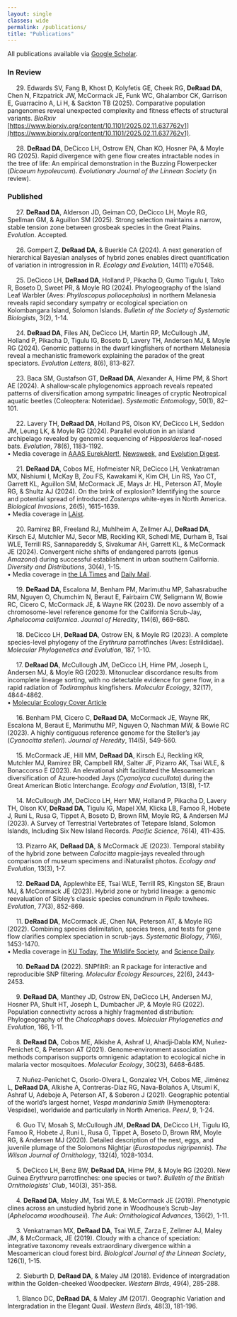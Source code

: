 ```yaml
---
layout: single
classes: wide
permalink: /publications/
title: "Publications"
---
```

All publications available via [Google Scholar](https://scholar.google.com/citations?user=cfjhgJAAAAAJ&hl=en).


### In Review
&nbsp;&nbsp;&nbsp;&nbsp;&nbsp;29\. Edwards SV, Fang B, Khost D, Kolyfetis GE, Cheek RG, **DeRaad DA**, Chen N, Fitzpatrick JW, McCormack JE, Funk WC, Ghalambor CK, Garrison E, Guarracino A, Li H, & Sackton TB (2025). Comparative population pangenomes reveal unexpected complexity and fitness effects of structural variants. *BioRxiv* [https://www.biorxiv.org/content/10.1101/2025.02.11.637762v1](https://www.biorxiv.org/content/10.1101/2025.02.11.637762v1).  
<br/>
&nbsp;&nbsp;&nbsp;&nbsp;&nbsp;28\. **DeRaad DA**, DeCicco LH, Ostrow EN, Chan KO, Hosner PA, & Moyle RG (2025). Rapid divergence with gene flow creates intractable nodes in the tree of life: An empirical demonstration in the Buzzing Flowerpecker (*Dicaeum hypoleucum*). *Evolutionary Journal of the Linnean Society* (in review).  

### Published
&nbsp;&nbsp;&nbsp;&nbsp;&nbsp;27\. **DeRaad DA**, Alderson JD, Geiman CO, DeCicco LH, Moyle RG, Spellman GM, & Aguillon SM (2025). Strong selection maintains a narrow, stable tension zone between grosbeak species in the Great Plains. *Evolution*. Accepted.  
<br/>
&nbsp;&nbsp;&nbsp;&nbsp;&nbsp;26\. Gompert Z, **DeRaad DA**, & Buerkle CA (2024). A next generation of hierarchical Bayesian analyses of hybrid zones enables direct quantification of variation in introgression in R. *Ecology and Evolution*, 14(11) e70548.  
<br/>
&nbsp;&nbsp;&nbsp;&nbsp;&nbsp;25\. DeCicco LH, **DeRaad DA**, Holland P, Pikacha D, Gumo Tigulu I, Tako R, Boseto D, Sweet PR, & Moyle RG (2024). Phylogeography of the Island Leaf Warbler (Aves: *Phylloscopus poliocephalus*) in northern Melanesia reveals rapid secondary sympatry or ecological speciation on Kolombangara Island, Solomon Islands. *Bulletin of the Society of Systematic Biologists*, 3(2), 1-14.  
<br/>
&nbsp;&nbsp;&nbsp;&nbsp;&nbsp;24\. **DeRaad DA**, Files AN, DeCicco LH, Martin RP, McCullough JM, Holland P, Pikacha D, Tigulu IG, Boseto D, Lavery TH, Andersen MJ, & Moyle RG (2024). Genomic patterns in the dwarf kingfishers of northern Melanesia reveal a mechanistic framework explaining the paradox of the great speciators. *Evolution Letters*, 8(6), 813-827.  
<br/>
&nbsp;&nbsp;&nbsp;&nbsp;&nbsp;23\. Baca SM, Gustafson GT, **DeRaad DA**, Alexander A, Hime PM, & Short AE (2024). A shallow‐scale phylogenomics approach reveals repeated patterns of diversification among sympatric lineages of cryptic Neotropical aquatic beetles (Coleoptera: Noteridae). *Systematic Entomology*, 50(1), 82–101.  
<br/>
&nbsp;&nbsp;&nbsp;&nbsp;&nbsp;22\. Lavery TH, **DeRaad DA**, Holland PS, Olson KV, DeCicco LH, Seddon JM, Leung LK, & Moyle RG (2024). Parallel evolution in an island archipelago revealed by genomic sequencing of *Hipposideros* leaf-nosed bats. *Evolution*, 78(6), 1183-1192.  
•	Media coverage in [AAAS EurekAlert!](https://www.eurekalert.org/news-releases/1041829), [Newsweek](https://www.newsweek.com/bats-evolving-parallel-sizes-solomon-islands-1893237), and [Evolution Digest](https://academic.oup.com/evolut/article/78/7/1349/7667066).  
<br/>
&nbsp;&nbsp;&nbsp;&nbsp;&nbsp;21\. **DeRaad DA**, Cobos ME, Hofmeister NR, DeCicco LH, Venkatraman MX, Nishiumi I, McKay B, Zou FS, Kawakami K, Kim CH, Lin RS, Yao CT, Garrett KL, Aguillon SM, McCormack JE, Mays Jr. HL, Peterson AT, Moyle RG, & Shultz AJ (2024). On the brink of explosion? Identifying the source and potential spread of introduced *Zosterops* white-eyes in North America. *Biological Invasions*, 26(5), 1615-1639.  
•	Media coverage in [LAist](https://laist.com/news/climate-environment/swinhoes-white-eye-expansion-california).  
<br/>
&nbsp;&nbsp;&nbsp;&nbsp;&nbsp;20\. Ramirez BR, Freeland RJ, Muhlheim A, Zellmer AJ, **DeRaad DA**, Kirsch EJ, Mutchler MJ, Secor MB, Reckling KR, Schedl ME, Durham B, Tsai WLE, Terrill RS, Sannapareddy S, Sivakumar AH, Garrett KL, & McCormack JE (2024). Convergent niche shifts of endangered parrots (genus *Amazona*) during successful establishment in urban southern California. *Diversity and Distributions*, 30(4), 1-15.  
•	Media coverage in [the LA Times](https://www.latimes.com/environment/story/2024-03-03/feral-mexican-parrots-thrive-on-exotic-l-a-landscaping) and [Daily Mail](https://www.dailymail.co.uk/news/article-13164149/mexican-parrots-brink-extinction-la-california.html).  
<br/>
&nbsp;&nbsp;&nbsp;&nbsp;&nbsp;19\. **DeRaad DA**, Escalona M, Benham PM, Marimuthu MP, Sahasrabudhe RM, Nguyen O, Chumchim N, Beraut E, Fairbairn CW, Seligmann W, Bowie RC, Cicero C, McCormack JE, & Wayne RK (2023). De novo assembly of a chromosome-level reference genome for the California Scrub-Jay, *Aphelocoma californica*. *Journal of Heredity*, 114(6), 669-680.  
<br/>
&nbsp;&nbsp;&nbsp;&nbsp;&nbsp;18\. DeCicco LH, **DeRaad DA**, Ostrow EN, & Moyle RG (2023). A complete species-level phylogeny of the *Erythrura* parrotfinches (Aves: Estrildidae). *Molecular Phylogenetics and Evolution*, 187, 1-10.  
<br/>
&nbsp;&nbsp;&nbsp;&nbsp;&nbsp;17\. **DeRaad DA**, McCullough JM, DeCicco LH, Hime PM, Joseph L, Andersen MJ, & Moyle RG (2023). Mitonuclear discordance results from incomplete lineage sorting, with no detectable evidence for gene flow, in a rapid radiation of *Todiramphus* kingfishers. *Molecular Ecology*, 32(17), 4844-4862.  
•	[Molecular Ecology Cover Article](https://onlinelibrary.wiley.com/doi/epdf/10.1111/mec.16523)  
<br/>
&nbsp;&nbsp;&nbsp;&nbsp;&nbsp;16\. Benham PM, Cicero C, **DeRaad DA**, McCormack JE, Wayne RK, Escalona M, Beraut E, Marimuthu MP, Nguyen O, Nachman MW, & Bowie RC (2023). A highly contiguous reference genome for the Steller’s jay (*Cyanocitta stelleri*). *Journal of Heredity*, 114(5), 549-560.  
<br/>
&nbsp;&nbsp;&nbsp;&nbsp;&nbsp;15\. McCormack JE, Hill MM, **DeRaad DA**, Kirsch EJ, Reckling KR, Mutchler MJ, Ramirez BR, Campbell RM, Salter JF, Pizarro AK, Tsai WLE, & Bonaccorso E (2023). An elevational shift facilitated the Mesoamerican diversification of Azure‐hooded Jays (*Cyanolyca cucullata*) during the Great American Biotic Interchange. *Ecology and Evolution*, 13(8), 1-17.  
<br/>
&nbsp;&nbsp;&nbsp;&nbsp;&nbsp;14\. McCullough JM, DeCicco LH, Herr MW, Holland P, Pikacha D, Lavery TH, Olson KV, **DeRaad DA**, Tigulu IG, Mapel XM, Klicka LB, Famoo R, Hobete J, Runi L, Rusa G, Tippet A, Boseto D, Brown RM, Moyle RG, & Andersen MJ (2023). A Survey of Terrestrial Vertebrates of Tetepare Island, Solomon Islands, Including Six New Island Records. *Pacific Science*, 76(4), 411-435.  
<br/>
&nbsp;&nbsp;&nbsp;&nbsp;&nbsp;13\. Pizarro AK, **DeRaad DA**, & McCormack JE (2023). Temporal stability of the hybrid zone between *Calocitta* magpie‐jays revealed through comparison of museum specimens and iNaturalist photos. *Ecology and Evolution*, 13(3), 1-7.  
<br/>
&nbsp;&nbsp;&nbsp;&nbsp;&nbsp;12\. **DeRaad DA**, Applewhite EE, Tsai WLE, Terrill RS, Kingston SE, Braun MJ, & McCormack JE (2023). Hybrid zone or hybrid lineage: a genomic reevaluation of Sibley’s classic species conundrum in *Pipilo* towhees. *Evolution*, 77(3), 852-869.  
<br/>
&nbsp;&nbsp;&nbsp;&nbsp;&nbsp;11\. **DeRaad DA**, McCormack JE, Chen NA, Peterson AT, & Moyle RG (2022). Combining species delimitation, species trees, and tests for gene flow clarifies complex speciation in scrub-jays. *Systematic Biology*, 71(6), 1453-1470.  
•	Media coverage in [KU Today](https://news.ku.edu/news/article/2022/07/13/genomic-research-supports-recognizing-new-scrub-jay-species-texas-and-mexico), [The Wildlife Society](https://wildlife.org/researchers-uncover-two-new-species-of-scrub-jay/), and [Science Daily](https://www.sciencedaily.com/releases/2022/07/220713114602.htm).  
<br/>
&nbsp;&nbsp;&nbsp;&nbsp;&nbsp;10\. **DeRaad DA** (2022). SNPfiltR: an R package for interactive and reproducible SNP filtering. *Molecular Ecology Resources*, 22(6), 2443-2453.  
<br/>
&nbsp;&nbsp;&nbsp;&nbsp;&nbsp;9\. **DeRaad DA**, Manthey JD, Ostrow EN, DeCicco LH, Andersen MJ, Hosner PA, Shult HT, Joseph L, Dumbacher JP, & Moyle RG (2022). Population connectivity across a highly fragmented distribution: Phylogeography of the *Chalcophaps* doves. *Molecular Phylogenetics and Evolution*, 166, 1-11.  
<br/>
&nbsp;&nbsp;&nbsp;&nbsp;&nbsp;8\. **DeRaad DA**, Cobos ME, Alkishe A, Ashraf U, Ahadji‐Dabla KM, Nuñez‐Penichet C, & Peterson AT (2021). Genome‐environment association methods comparison supports omnigenic adaptation to ecological niche in malaria vector mosquitoes. *Molecular Ecology*, 30(23), 6468-6485.  
<br/>
&nbsp;&nbsp;&nbsp;&nbsp;&nbsp;7\. Nuñez-Penichet C, Osorio-Olvera L, Gonzalez VH, Cobos ME, Jiménez L, **DeRaad DA**, Alkishe A, Contreras-Díaz RG, Nava-Bolaños A, Utsumi K, Ashraf U, Adeboje A, Peterson AT, & Soberon J (2021). Geographic potential of the world’s largest hornet, *Vespa mandarinia Smith* (Hymenoptera: Vespidae), worldwide and particularly in North America. *PeerJ*, 9, 1-24.  
<br/>
&nbsp;&nbsp;&nbsp;&nbsp;&nbsp;6\. Guo TV, Mosah S, McCullough JM, **DeRaad DA**, DeCicco LH, Tigulu IG, Famoo R, Hobete J, Runi L, Rusa G, Tippet A, Boseto D, Brown RM, Moyle RG, & Andersen MJ (2020). Detailed description of the nest, eggs, and juvenile plumage of the Solomons Nightjar (*Eurostopodus nigripennis*). *The Wilson Journal of Ornithology*, 132(4), 1028-1034.  
<br/>
&nbsp;&nbsp;&nbsp;&nbsp;&nbsp;5\. DeCicco LH, Benz BW, **DeRaad DA**, Hime PM, & Moyle RG (2020). New Guinea *Erythrura* parrotfinches: one species or two?. *Bulletin of the British Ornithologists’ Club*, 140(3), 351-358.  
<br/>
&nbsp;&nbsp;&nbsp;&nbsp;&nbsp;4\. **DeRaad DA**, Maley JM, Tsai WLE, & McCormack JE (2019). Phenotypic clines across an unstudied hybrid zone in Woodhouse’s Scrub-Jay (*Aphelocoma woodhouseii*). *The Auk: Ornithological Advances*, 136(2), 1-11.  
<br/>
&nbsp;&nbsp;&nbsp;&nbsp;&nbsp;3\. Venkatraman MX, **DeRaad DA**, Tsai WLE, Zarza E, Zellmer AJ, Maley JM, & McCormack, JE (2019). Cloudy with a chance of speciation: integrative taxonomy reveals extraordinary divergence within a Mesoamerican cloud forest bird. *Biological Journal of the Linnean Society*, 126(1), 1-15.  
<br/>
&nbsp;&nbsp;&nbsp;&nbsp;&nbsp;2\. Sieburth D, **DeRaad DA**, & Maley JM (2018). Evidence of intergradation within the Golden-cheeked Woodpecker. *Western Birds*, 49(4), 285-288.  
<br/>
&nbsp;&nbsp;&nbsp;&nbsp;&nbsp;1\. Blanco DC, **DeRaad DA**, & Maley JM (2017). Geographic Variation and Intergradation in the Elegant Quail. *Western Birds*, 48(3), 181-196.  


